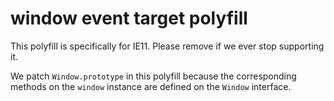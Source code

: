# window event target polyfill

This polyfill is specifically for IE11. Please remove if we ever stop supporting it.

We patch `Window.prototype` in this polyfill because the corresponding methods on the `window`
instance are defined on the `Window` interface.
